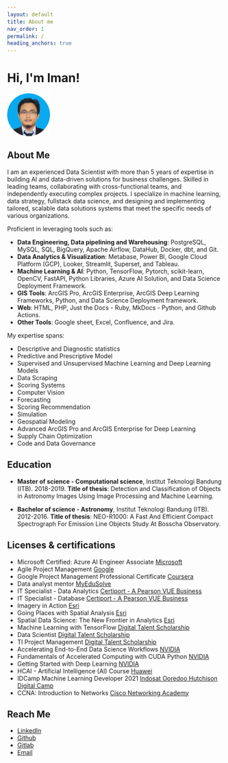 ```yaml
---
layout: default
title: About me
nav_order: 1
permalink: /
heading_anchors: true
---
```


<style>
  <link rel="stylesheet" href="https://cdnjs.cloudflare.com/ajax/libs/font-awesome/4.7.0/css/font-awesome.min.css">
</style>

# Hi, I'm Iman! 
<img src="/assets/images/about_me/circle.png" alt="drawing" width="100"/>

## About Me
I am an experienced Data Scientist with more than 5 years of expertise in building AI and data-driven solutions for business challenges. Skilled in leading teams, collaborating with cross-functional teams, and independently executing complex projects. I specialize in machine learning, data strategy, fullstack data science, and designing and implementing tailored, scalable data solutions systems that meet the specific needs of various organizations. 

Proficient in leveraging tools such as: 
- **Data Engineering, Data pipelining and Warehousing**: PostgreSQL, MySQL, SQL, BigQuery, Apache Airflow, DataHub, Docker, dbt, and Git.
- **Data Analytics & Visualization**: Metabase, Power BI, Google Cloud Platform (GCP), Looker, Streamlit, Superset, and Tableau. 
- **Machine Learning & AI**: Python, TensorFlow, Pytorch, scikit-learn, OpenCV, FastAPI, Python Libraries, Azure AI Solution, and Data Science Deployment Framework.
- **GIS Tools**: ArcGIS Pro, ArcGIS Enterprise, ArcGIS Deep Learning Frameworks, Python, and Data Science Deployment framework.
- **Web**: HTML, PHP, Just the Docs - Ruby, MkDocs - Python, and Github Actions.
- **Other Tools**: Google sheet, Excel, Confluence, and Jira.

My expertise spans:
- Descriptive and Diagnostic statistics
- Predictive and Prescriptive Model
- Supervised and Unsupervised Machine Learning and Deep Learning Models
- Data Scraping
- Scoring Systems
- Computer Vision
- Forecasting
- Scoring Recommendation
- Simulation
- Geospatial Modeling
- Advanced ArcGIS Pro and ArcGIS Enterprise for Deep Learning
- Supply Chain Optimization
- Code and Data Governance


## Education
- **Master of science - Computational science**, Institut Teknologi Bandung (ITB). 2018-2019.
**Title of thesis**: Detection and Classification of Objects in Astronomy Images Using Image Processing and Machine Learning.

- **Bachelor of science - Astronomy**, Institut Teknologi Bandung (ITB). 2012-2016.
**Title of thesis**: NEO-R1000: A Fast And Efficient Compact Spectrograph For Emission Line Objects Study At Bosscha Observatory.



## Licenses & certifications
- Microsoft Certified: Azure AI Engineer Associate [Microsoft](https://learn.microsoft.com/api/credentials/share/en-us/ImanulJihad-6016/F71D18865A3CC46?sharingId=A90C3D869B28FC06)
- Agile Project Management [Google](https://www.coursera.org/account/accomplishments/verify/FCWQQVS7LACW)
- Google Project Management Professional Certificate [Coursera](https://www.credly.com/badges/e1e6e9cb-30c4-461a-a4e9-9a7046766da0/linked_in_profile)
- Data analyst mentor [MyEduSolve](https://drive.google.com/file/d/1ROUbmY8hpxJAHChBTFsZyBqrP-qhBSSO/view)
- IT Specialist - Data Analytics [Certiport - A Pearson VUE Business](https://www.credly.com/badges/dd5dca4e-068f-4ea4-8994-6d65110336d9)
- IT Specialist - Database [Certiport - A Pearson VUE Business](https://www.credly.com/badges/ae988665-b671-4d06-979d-3deee20c71c1)
- Imagery in Action [Esri](https://drive.google.com/file/d/1CK3VD7HuUEXYHG9Sq-ErHyGX1v3gTeO4/view)
- Going Places with Spatial Analysis [Esri](https://drive.google.com/file/d/1YMSz0MeuyOByWY0h4CaE9FG6VXdijR5d/view)
- Spatial Data Science: The New Frontier in Analytics [Esri](https://drive.google.com/file/d/1_rCxWOdb7YdyxFnU1BvtsCWUTsLqhIQK/view)
- Machine Learning with TensorFlow [Digital Talent Scholarship](https://drive.google.com/file/d/1hDWEqx7yv9_-tHM6hRv4__G_KhrP7udE/view)
- Data Scientist [Digital Talent Scholarship](https://drive.google.com/file/d/1Ifmg2ofCGP34_3hXQocmXFNGBDAakoVw/view)
- TI Project Management [Digital Talent Scholarship](https://drive.google.com/file/d/1x7P_UtJk4EIQQrW9zQLjvrzo0qKekymt/view)
- Accelerating End-to-End Data Science Workflows [NVIDIA](https://courses.nvidia.com/certificates/6964055a0be145b785d6b53037fd0f05)
- Fundamentals of Accelerated Computing with CUDA Python [NVIDIA](https://learn.nvidia.com/certificates?id=d5937939a99344129175d1efa7e82492)
- Getting Started with Deep Learning [NVIDIA](https://learn.nvidia.com/certificates?id=0de470de1e9740bdb80f165a6298f17b)
- HCAI - Artificial Intelligence (AI) Course [Huawei](https://ilearningx.huawei.com/portal/certificates/80e0a85cb8ae41159f67610d50859ceb)
- IDCamp Machine Learning Developer 2021 [Indosat Ooredoo Hutchison Digital Camp](https://idcamp.indosatooredoo.com/news/381/selamat-kepada-penerima-beasiswa-lanjutan-kelas-menengah-idcamp-2021)
- CCNA: Introduction to Networks [Cisco Networking Academy](https://www.credly.com/badges/3dd5cad6-36d3-466a-ade4-e0539b413947/public_url)



## Reach Me
- [LinkedIn](https://www.linkedin.com/in/imanul-j/)
- [Github](https://github.com/imanursar)
- [Gitlab](https://gitlab.com/imanursar)
- [Email](mailto:imanursar@gmail.com)